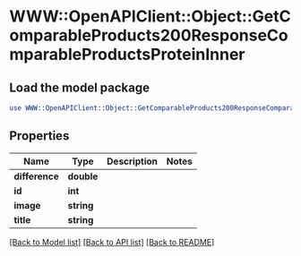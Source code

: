 # WWW::OpenAPIClient::Object::GetComparableProducts200ResponseComparableProductsProteinInner

## Load the model package
```perl
use WWW::OpenAPIClient::Object::GetComparableProducts200ResponseComparableProductsProteinInner;
```

## Properties
Name | Type | Description | Notes
------------ | ------------- | ------------- | -------------
**difference** | **double** |  | 
**id** | **int** |  | 
**image** | **string** |  | 
**title** | **string** |  | 

[[Back to Model list]](../README.md#documentation-for-models) [[Back to API list]](../README.md#documentation-for-api-endpoints) [[Back to README]](../README.md)


